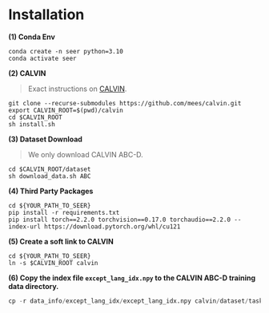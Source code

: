 # Installation

**(1) Conda Env**
```
conda create -n seer python=3.10
conda activate seer
```

**(2) CALVIN**
> Exact instructions on [CALVIN](https://github.com/mees/calvin).
```
git clone --recurse-submodules https://github.com/mees/calvin.git
export CALVIN_ROOT=$(pwd)/calvin
cd $CALVIN_ROOT
sh install.sh
```

**(3) Dataset Download**
> We only download CALVIN ABC-D.
```
cd $CALVIN_ROOT/dataset
sh download_data.sh ABC
```

**(4) Third Party Packages**
```
cd ${YOUR_PATH_TO_SEER}
pip install -r requirements.txt
pip install torch==2.2.0 torchvision==0.17.0 torchaudio==2.2.0 --index-url https://download.pytorch.org/whl/cu121
```

**(5) Create a soft link to CALVIN**
```
cd ${YOUR_PATH_TO_SEER}
ln -s $CALVIN_ROOT calvin
```

**(6) Copy the index file `except_lang_idx.npy` to the CALVIN ABC-D training data directory.**
```python
cp -r data_info/except_lang_idx/except_lang_idx.npy calvin/dataset/task_ABC_D/training
```